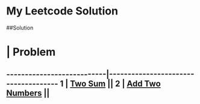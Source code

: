 # My Leetcode Solution

##Solution
  #                        | Problem         
---------------------------|-------------------------------------
1 | [Two Sum](./java/src/TwoSum.java)    ||
2 | [Add Two Numbers](./java/src/AddTwoNumbers.java)   ||
--- 
